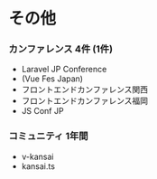 # その他

### カンファレンス 4件 (1件)

- Laravel JP Conference
- (Vue Fes Japan)
- フロントエンドカンファレンス関西
- フロントエンドカンファレンス福岡
- JS Conf JP

### コミュニティ 1年間

- v-kansai
- kansai.ts
